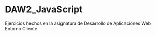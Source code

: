 # DAW2_JavaScript
Ejercicios hechos en la asignatura de Desarrollo de Aplicaciones Web Entorno Cliente

